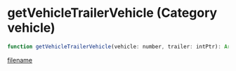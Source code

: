 # getVehicleTrailerVehicle (Category vehicle)

```js
function getVehicleTrailerVehicle(vehicle: number, trailer: intPtr): Array
```

[filename](getVehicleTrailerVehicle_m.md ':include')